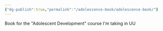 ```yaml
---
{"dg-publish":true,"permalink":"/adolescence-book/adolescence-book/"}
---
```


Book for the "Adolescent Development" course I'm taking in UU
